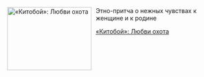<!--2025-07-27 10:15:10-->
<div class="yb">
  <div class="rss kino_kino"><a href="https://www.kino-teatr.ru/kino/art/tv/5760/" title="«Китобой»: Любви охота"><img src="https://www.kino-teatr.ru/art/0/6/5760/poster.jpg" width="196" height="147" align="left" hspace="5" style="margin: 0px 10px 0px 5px" alt="«Китобой»: Любви охота"/></a>Этно-притча о нежных чувствах к женщине и к родине <p class="titl"><a href="https://www.kino-teatr.ru/kino/art/tv/5760/">«Китобой»: Любви охота</a></p></div>
</div>
